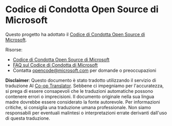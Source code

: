 <!--
CO_OP_TRANSLATOR_METADATA:
{
  "original_hash": "c06b12caf3c901eb3156e3dd5b0aea56",
  "translation_date": "2025-05-19T11:04:12+00:00",
  "source_file": "CODE_OF_CONDUCT.md",
  "language_code": "it"
}
-->
# Codice di Condotta Open Source di Microsoft

Questo progetto ha adottato il [Codice di Condotta Open Source di Microsoft](https://opensource.microsoft.com/codeofconduct/).

Risorse:

- [Codice di Condotta Open Source di Microsoft](https://opensource.microsoft.com/codeofconduct/)
- [FAQ sul Codice di Condotta di Microsoft](https://opensource.microsoft.com/codeofconduct/faq/)
- Contatta [opencode@microsoft.com](mailto:opencode@microsoft.com) per domande o preoccupazioni

**Disclaimer**:
Questo documento è stato tradotto utilizzando il servizio di traduzione AI [Co-op Translator](https://github.com/Azure/co-op-translator). Sebbene ci impegniamo per l'accuratezza, si prega di essere consapevoli che le traduzioni automatiche possono contenere errori o imprecisioni. Il documento originale nella sua lingua madre dovrebbe essere considerato la fonte autorevole. Per informazioni critiche, si consiglia una traduzione umana professionale. Non siamo responsabili per eventuali malintesi o interpretazioni errate derivanti dall'uso di questa traduzione.